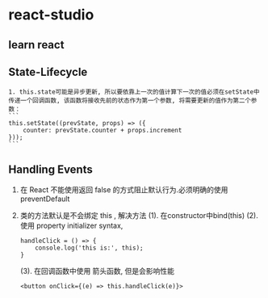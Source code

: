 # react-studio
## learn react 

## State-Lifecycle
	1. this.state可能是异步更新, 所以要依靠上一次的值计算下一次的值必须在setState中传递一个回调函数, 该函数将接收先前的状态作为第一个参数, 将需要更新的值作为第二个参数：
	```
	this.setState((prevState, props) => ({
		counter: prevState.counter + props.increment
	}));
	```

## Handling Events
1. 在 React 不能使用返回 false 的方式阻止默认行为.必须明确的使用 preventDefault

2. 类的方法默认是不会绑定 this , 解决方法
	(1). 在constructor中bind(this)
	(2). 使用 property initializer syntax,
	```
	handleClick = () => {
		console.log('this is:', this);
	}	
	```
	(3). 在回调函数中使用 箭头函数, 但是会影响性能
	```
	<button onClick={(e) => this.handleClick(e)}>
	```

